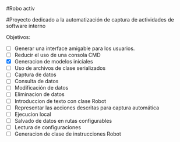 #Robo activ

#Proyecto dedicado a la automatización de captura de actividades de software interno

Objetivos: 
- [ ] Generar una interface amigable para los usuarios.
- [ ] Reducir el uso de una consola CMD
- [x] Generacion de modelos iniciales
- [ ] Uso de archivos de clase serializados
- [ ] Captura de datos
- [ ] Consulta de datos
- [ ] Modificación de datos
- [ ] Eliminacion de datos
- [ ] Introduccion de texto con clase Robot
- [ ] Representar las acciones descritas para captura automática
- [ ] Ejecucion local
- [ ] Salvado de datos en rutas configurables
- [ ] Lectura de configuraciones
- [ ] Generacion de clase de instrucciones Robot
